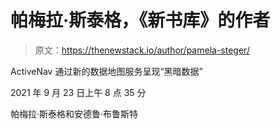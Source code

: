 # 帕梅拉·斯泰格，《新书库》的作者

> 原文：<https://thenewstack.io/author/pamela-steger/>

ActiveNav 通过新的数据地图服务呈现“黑暗数据”

2021 年 9 月 23 日上午 8 点 35 分

帕梅拉·斯泰格和安德鲁·布鲁斯特